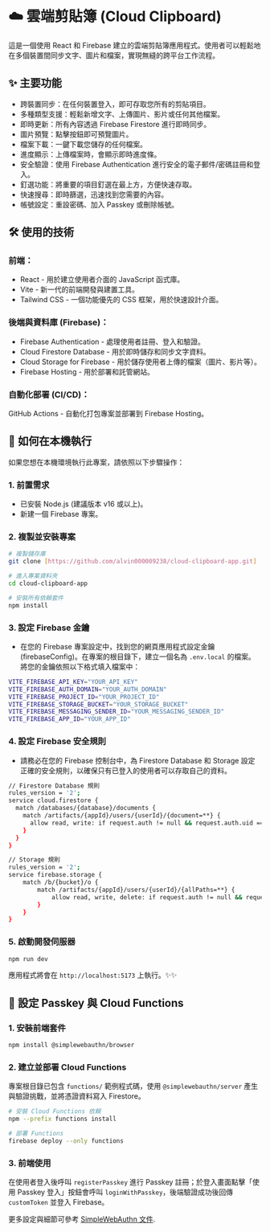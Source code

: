 # ☁️ 雲端剪貼簿 (Cloud Clipboard)
這是一個使用 React 和 Firebase 建立的雲端剪貼簿應用程式。使用者可以輕鬆地在多個裝置間同步文字、圖片和檔案，實現無縫的跨平台工作流程。

## ✨ 主要功能
* 跨裝置同步：在任何裝置登入，即可存取您所有的剪貼項目。
* 多種類型支援：輕鬆新增文字、上傳圖片、影片或任何其他檔案。
* 即時更新：所有內容透過 Firebase Firestore 進行即時同步。
* 圖片預覽：點擊按鈕即可預覽圖片。
* 檔案下載：一鍵下載您儲存的任何檔案。
* 進度顯示：上傳檔案時，會顯示即時進度條。
* 安全驗證：使用 Firebase Authentication 進行安全的電子郵件/密碼註冊和登入。
* 釘選功能：將重要的項目釘選在最上方，方便快速存取。
* 快速搜尋：即時篩選，迅速找到您需要的內容。
* 帳號設定：重設密碼、加入 Passkey 或刪除帳號。

## 🛠️ 使用的技術
### 前端：
* React - 用於建立使用者介面的 JavaScript 函式庫。
* Vite - 新一代的前端開發與建置工具。
* Tailwind CSS - 一個功能優先的 CSS 框架，用於快速設計介面。

### 後端與資料庫 (Firebase)：
* Firebase Authentication - 處理使用者註冊、登入和驗證。
* Cloud Firestore Database - 用於即時儲存和同步文字資料。
* Cloud Storage for Firebase - 用於儲存使用者上傳的檔案（圖片、影片等）。
* Firebase Hosting - 用於部署和託管網站。

### 自動化部署 (CI/CD)：
GitHub Actions - 自動化打包專案並部署到 Firebase Hosting。

## 🚀 如何在本機執行
如果您想在本機環境執行此專案，請依照以下步驟操作：
### 1. 前置需求
   * 已安裝 Node.js (建議版本 v16 或以上)。
   * 新建一個 Firebase 專案。
### 2. 複製並安裝專案

```sh
# 複製儲存庫
git clone [https://github.com/alvin000009238/cloud-clipboard-app.git]
```
```sh
# 進入專案資料夾
cd cloud-clipboard-app
```
```sh
# 安裝所有依賴套件
npm install
```
### 3. 設定 Firebase 金鑰
   * 在您的 Firebase 專案設定中，找到您的網頁應用程式設定金鑰 (firebaseConfig)。在專案的根目錄下，建立一個名為 `.env.local` 的檔案。將您的金鑰依照以下格式填入檔案中：
```sh
VITE_FIREBASE_API_KEY="YOUR_API_KEY"
VITE_FIREBASE_AUTH_DOMAIN="YOUR_AUTH_DOMAIN"
VITE_FIREBASE_PROJECT_ID="YOUR_PROJECT_ID"
VITE_FIREBASE_STORAGE_BUCKET="YOUR_STORAGE_BUCKET"
VITE_FIREBASE_MESSAGING_SENDER_ID="YOUR_MESSAGING_SENDER_ID"
VITE_FIREBASE_APP_ID="YOUR_APP_ID"
```
### 4. 設定 Firebase 安全規則
   * 請務必在您的 Firebase 控制台中，為 Firestore Database 和 Storage 設定正確的安全規則，以確保只有已登入的使用者可以存取自己的資料。
```sh
// Firestore Database 規則
rules_version = '2';
service cloud.firestore {
  match /databases/{database}/documents {
    match /artifacts/{appId}/users/{userId}/{document=**} {
      allow read, write: if request.auth != null && request.auth.uid == userId;
    }
  }
}
```
```sh
// Storage 規則
rules_version = '2';
service firebase.storage {
	match /b/{bucket}/o {
		match /artifacts/{appId}/users/{userId}/{allPaths=**} {
			allow read, write, delete: if request.auth != null && request.auth.uid == userId;
		}
	}
}
```

### 5. 啟動開發伺服器
```sh
npm run dev
```
應用程式將會在 `http://localhost:5173` 上執行。✨️✨️

## 🔐 設定 Passkey 與 Cloud Functions
### 1. 安裝前端套件
```sh
npm install @simplewebauthn/browser
```

### 2. 建立並部署 Cloud Functions
專案根目錄已包含 `functions/` 範例程式碼，使用 `@simplewebauthn/server` 產生與驗證挑戰，並將憑證資料寫入 Firestore。

```sh
# 安裝 Cloud Functions 依賴
npm --prefix functions install

# 部署 Functions
firebase deploy --only functions
```

### 3. 前端使用
在使用者登入後呼叫 `registerPasskey` 進行 Passkey 註冊；於登入畫面點擊「使用 Passkey 登入」按鈕會呼叫 `loginWithPasskey`，後端驗證成功後回傳 `customToken` 並登入 Firebase。

更多設定與細節可參考 [SimpleWebAuthn 文件](https://simplewebauthn.dev/).

